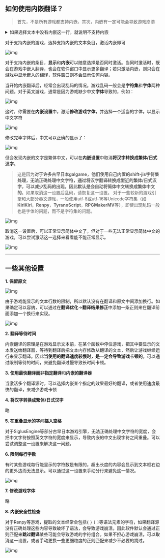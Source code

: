 ## 如何使用内嵌翻译？

> 首先，不是所有游戏都支持内嵌。其次，内嵌有一定可能会导致游戏崩溃


<details>
  <summary>如果选择文本中没有内嵌这一行，就说明不支持内嵌</summary>
  <img src="https://image.lunatranslator.xyz/zh/embed/noembed.png">
  <img src="https://image.lunatranslator.xyz/zh/embed/someembed.png">
</details>

对于支持内嵌的游戏，选择支持内嵌的文本条目，激活内嵌即可

![img](https://image.lunatranslator.xyz/zh/embed/select.png)

对于支持内嵌的条目，**显示**和**内嵌**可以随意选择是否同时激活。当同时激活时，既会在游戏中嵌入翻译，也会在软件窗口中显示更多翻译；若只激活内嵌，则只会在游戏中显示嵌入的翻译，软件窗口则不会显示任何内容。

当开始内嵌翻译后，经常会出现乱码的情况。游戏乱码一般会是**字符集**和**字体**两种问题。对于英文游戏，通常是因为游戏缺少中文**字体**导致的，例如：

![img](https://image.lunatranslator.xyz/zh/embed/luanma.png)

这时，你需要在**内嵌设置**中，激活**修改游戏字体**，并选择一个适当的字体，以显示中文字符

![img](https://image.lunatranslator.xyz/zh/embed/ziti.png)

修改完毕字体后，中文可以正确的显示了：

![img](https://image.lunatranslator.xyz/zh/embed/okembed.png)

但会发现内嵌的文字是繁体中文，可以在**内嵌设置**中取消**将汉字转换成繁体/日式汉字**。

>这是因为**对于许多古早日本galgame，他们使用自己内置的shift-jis字符集处理，无法正确处理中文字符，通过将汉字翻译转换成型近的繁体/日式汉字，可以减少乱码的出现，因此默认是会自动将简体中文转换成繁体中文的**。如果取消这一设置后乱码，请恢复这一设置。
对于一些较新的游戏引擎和大部分英文游戏，一般使用utf-8或utf-16等Unicode字符集（如**KiriKiri**，**Renpy**，**TyranoScript**，**RPGMakerMV**等），即使出现乱码一般也是字体的问题，而不是字符集的问题。

![img](https://image.lunatranslator.xyz/zh/embed/fanti.png)

取消这一设置后，可以正常显示简体中文了。但对于一些无法正常显示简体中文的游戏，可以尝试激活这一选择来看看能不能正常显示。

![img](https://image.lunatranslator.xyz/zh/embed/good.png)

** **

## 一些其他设置

**1. 保留原文** 

![img](https://image.lunatranslator.xyz/zh/embed/keeporigin.png)

由于游戏能显示的文本行数的限制，所以默认没有在翻译和原文中间添加换行。如果确定可以容纳，可以通过在**翻译优化**->**翻译结果修正**中添加一条正则来在翻译前面添加一个换行来实现。

![img](https://image.lunatranslator.xyz/zh/embed/addspace.png)

**2. 翻译等待时间**

内嵌翻译的原理是在游戏显示文本前，在某个函数中停住游戏，把其中要显示的文本发送给翻译器，等待到翻译后把文本内存修改从翻译的文本，然后让游戏继续运行来显示翻译。因此**当使用的翻译速度较慢时，是一定会导致游戏卡顿的**。可以通过限制等待的时间，来避免翻译过慢导致长时间卡顿。

**3. 使用最快翻译而非指定翻译**和**内嵌的翻译器**

当激活多个翻译源时，可以选择内嵌某个指定的效果最好的翻译，或者使用速度最快的翻译，来减少游戏卡顿

**4. 将汉字转换成繁体/日式汉字**

略

**5. 在重叠显示的字间插入空格**

对于SiglusEngine等部分古早日本游戏引擎，无法正确处理中文字符的宽度，会把中文字符按照英文字符的宽度来显示，导致内嵌的中文出现字符之间重叠。可以尝试调整这一设置来解决这一问题。

**6. 限制每行字数**

有时某些游戏每行能显示的字符数是有限的，超出长度的内容会显示到文本框右边的更外边而无法显示。可以通过这一设置来手动分行来避免这一情况。

![img](https://image.lunatranslator.xyz/zh/embed/limitlength.png)

**7. 修改游戏字体**

略

**8. 内嵌安全性检查**

对于Renpy等游戏，提取的文本经常会包括`{` `}` `[` `]`等语法元素的字符，如果翻译源没有正确处理这些内容导致破坏了语法，会导致游戏崩溃。因此软件默认会通过正则匹配来**跳过翻译**某些可能会导致游戏的字符组合。如果不担心游戏崩溃，可以取消这一设置，或者手动更换一些更细粒度的正则匹配来减少不必要的跳过。

![img](https://image.lunatranslator.xyz/zh/embed/safeskip.png)